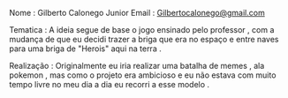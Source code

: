 Nome : Gilberto Calonego Junior
Email : Gilbertocalonego@gmail.com

Tematica :
A ideia segue de base o jogo ensinado pelo professor , com a mudança de que eu decidi trazer a briga que era 
no espaço e entre naves para uma briga de "Herois" aqui na terra .

Realização :
Originalmente eu iria realizar uma batalha de memes , ala pokemon , mas como o projeto era ambicioso e eu não estava 
com muito tempo livre no meu dia a dia eu recorri a esse modelo .
